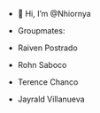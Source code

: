 - 👋 Hi, I’m @Nhiornya

- Groupmates:
- Raiven Postrado
- Rohn Saboco
- Terence Chanco
- Jayrald Villanueva

<!---
Nhiornya/Nhiornya is a ✨ special ✨ repository because its `README.md` (this file) appears on your GitHub profile.
You can click the Preview link to take a look at your changes.
--->

